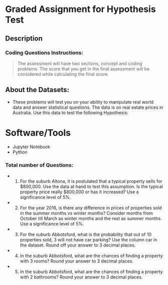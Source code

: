 # Graded Assignment for Hypothesis Test

## Description
### Coding Questions Instructions:
> The assessment will have two sections, concept and coding
> problems. The score that you get in the final assessment will be considered while calculating
> the final score.

## About the Datasets:
- These problems will test you on your ability to manipulate real world data and answer
statistical questions. The data is on real estate prices in Australia. Use this data to test the
following Hypothesis:

# Software/Tools
- Jupyter Notebook
- Python

### Total number of Questions: 
- 1. For the suburb Altona, it is postulated that a typical property sells for $800,000. Use the
data at hand to test this assumption. Is the typical property price really $800,000 or has it
increased? Use a significance level of 5%.

- 2. For the year 2016, is there any difference in prices of properties sold in the summer
months vs winter months? Consider months from October till March as winter months and
the rest as summer months. Use a significance level of 5%.

- 3. For the suburb Abbotsford, what is the probability that out of 10 properties sold, 3 will
not have car parking? Use the column car in the dataset. Round off your answer to 3 decimal
places.

- 4. In the suburb Abbotsford, what are the chances of finding a property with 3 rooms?
Round your answer to 3 decimal places.

- 5. In the suburb Abbotsford, what are the chances of finding a property with 2 bathrooms?
Round your answer to 3 decimal places.
